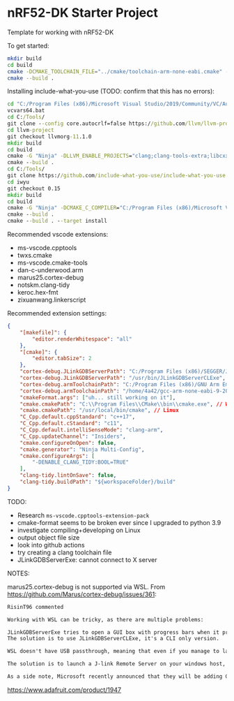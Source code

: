 # nRF52-DK Starter Project

Template for working with nRF52-DK

To get started:

```sh
mkdir build
cd build
cmake -DCMAKE_TOOLCHAIN_FILE="../cmake/toolchain-arm-none-eabi.cmake" -G Ninja ..
cmake --build .
```

Installing include-what-you-use (TODO: confirm that this has no errors):

```cmd
cd "C:/Program Files (x86)/Microsoft Visual Studio/2019/Community/VC/Auxiliary/Build"
vcvars64.bat
cd C:/Tools/
git clone --config core.autocrlf=false https://github.com/llvm/llvm-project.git
cd llvm-project
git checkout llvmorg-11.1.0
mkdir build
cd build
cmake -G "Ninja" -DLLVM_ENABLE_PROJECTS="clang;clang-tools-extra;libcxx;libcxxabi;libunwind;lldb;compiler-rt;lld;polly" -DCMAKE_BUILD_TYPE="Release" -DCMAKE_C_COMPILER="C:/Program Files (x86)/Microsoft Visual Studio/2019/Community/VC/Tools/MSVC/14.28.29333/bin/Hostx64/x64/cl.exe" -DCMAKE_CXX_COMPILER="C:/Program Files (x86)/Microsoft Visual Studio/2019/Community/VC/Tools/MSVC/14.28.29333/bin/Hostx64/x64/cl.exe" ..
cmake --build .
cd C:/Tools/
git clone https://github.com/include-what-you-use/include-what-you-use.git iwyu
cd iwyu
git checkout 0.15
mkdir build
cd build
cmake -G "Ninja" -DCMAKE_C_COMPILER="C:/Program Files (x86)/Microsoft Visual Studio/2019/Community/VC/Tools/MSVC/14.28.29333/bin/Hostx64/x64/cl.exe" -DCMAKE_CXX_COMPILER="C:/Program Files (x86)/Microsoft Visual Studio/2019/Community/VC/Tools/MSVC/14.28.29333/bin/Hostx64/x64/cl.exe" -DCMAKE_PREFIX_PATH="C:/Tools/llvm-project/build/" -DCMAKE_BUILD_TYPE=Release ..
cmake --build .
cmake --build . --target install
```

Recommended vscode extensions:

* ms-vscode.cpptools
* twxs.cmake
* ms-vscode.cmake-tools
* dan-c-underwood.arm
* marus25.cortex-debug
* notskm.clang-tidy
* keroc.hex-fmt
* zixuanwang.linkerscript

Recommended extension settings:

```json
{
    "[makefile]": {
        "editor.renderWhitespace": "all"
    },
    "[cmake]": {
        "editor.tabSize": 2
    },
    "cortex-debug.JLinkGDBServerPath": "C:/Program Files (x86)/SEGGER/JLink/JLinkGDBServerCL.exe", // Windows
    "cortex-debug.JLinkGDBServerPath": "/usr/bin/JLinkGDBServerCLExe", // Linux
    "cortex-debug.armToolchainPath": "C:/Program Files (x86)/GNU Arm Embedded Toolchain/9 2020-q2-update/bin", // Windows
    "cortex-debug.armToolchainPath": "/home/4a42/gcc-arm-none-eabi-9-2020-q2-update/bin/", // Linux
    "cmakeFormat.args": ["uh... still working on it"],
    "cmake.cmakePath": "C:\\Program Files\\CMake\\bin\\cmake.exe", // Windows
    "cmake.cmakePath": "/usr/local/bin/cmake", // Linux
    "C_Cpp.default.cppStandard": "c++17",
    "C_Cpp.default.cStandard": "c11",
    "C_Cpp.default.intelliSenseMode": "clang-arm",
    "C_Cpp.updateChannel": "Insiders",
    "cmake.configureOnOpen": false,
    "cmake.generator": "Ninja Multi-Config",
    "cmake.configureArgs": [
        "-DENABLE_CLANG_TIDY:BOOL=TRUE"
    ],
    "clang-tidy.lintOnSave": false,
    "clang-tidy.buildPath": "${workspaceFolder}/build"
}
```

TODO:

* Research `ms-vscode.cpptools-extension-pack`
* cmake-format seems to be broken ever since I upgraded to python 3.9
* investigate compiling+developing on Linux
* output object file size
* look into github actions
* try creating a clang toolchain file
* JLinkGDBServerExe: cannot connect to X server

NOTES:

marus25.cortex-debug is not supported via WSL. From <https://github.com/Marus/cortex-debug/issues/361>:

```txt
RisinT96 commented

Working with WSL can be tricky, as there are multiple problems:

JLinkGDBServerExe tries to open a GUI box with progress bars when it programs/erases the device, since WSL doesnt have a GUI (no X Server), the jlink software fails.
The solution is to use JLinkGDBServerCLExe, it's a CLI only version.

WSL doesn't have USB passthrough, meaning that even if you manage to launch JLinkGDBServerCLExe, you still won't be able to connect to your device.

The solution is to launch a J-link Remote Server on your windows host, and to launch JLinkGDBServerCLExe with a -ip xxx.xxx.xxx.xxx argument.

As a side note, Microsoft recently announced that they will be adding GUI support to WSL: https://devblogs.microsoft.com/commandline/whats-new-in-the-windows-subsystem-for-linux-september-2020/#gui-apps.
```

<https://www.adafruit.com/product/1947>
